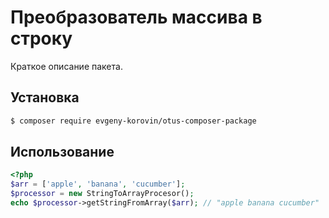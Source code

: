 # Преобразователь массива в строку

Краткое описание пакета.

## Установка

```bash
$ composer require evgeny-korovin/otus-composer-package
```

## Использование

```php
<?php
$arr = ['apple', 'banana', 'cucumber'];
$processor = new StringToArrayProcesor();
echo $processor->getStringFromArray($arr); // "apple banana cucumber"
```